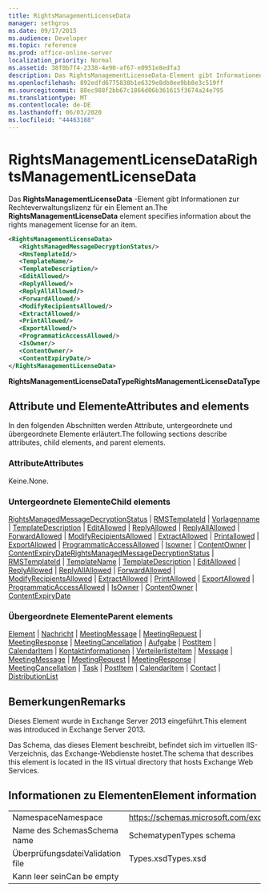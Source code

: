 ```yaml
---
title: RightsManagementLicenseData
manager: sethgros
ms.date: 09/17/2015
ms.audience: Developer
ms.topic: reference
ms.prod: office-online-server
localization_priority: Normal
ms.assetid: 38f0b7f4-2338-4e90-af67-e0951e8edfa3
description: Das RightsManagementLicenseData-Element gibt Informationen zur Rechteverwaltungslizenz für ein Element an.
ms.openlocfilehash: 892edfd6775838b1e6329e8db0ee9bb8e3c519ff
ms.sourcegitcommit: 88ec988f2bb67c1866d06b361615f3674a24e795
ms.translationtype: MT
ms.contentlocale: de-DE
ms.lasthandoff: 06/03/2020
ms.locfileid: "44463188"
---
```

# <a name="rightsmanagementlicensedata"></a><span data-ttu-id="06042-103">RightsManagementLicenseData</span><span class="sxs-lookup"><span data-stu-id="06042-103">RightsManagementLicenseData</span></span>

<span data-ttu-id="06042-104">Das **RightsManagementLicenseData** -Element gibt Informationen zur Rechteverwaltungslizenz für ein Element an.</span><span class="sxs-lookup"><span data-stu-id="06042-104">The **RightsManagementLicenseData** element specifies information about the rights management license for an item.</span></span> 
  
```XML
<RightsManagementLicenseData>
   <RightsManagedMessageDecryptionStatus/>
   <RmsTemplateId/>
   <TemplateName/>
   <TemplateDescription/>
   <EditAllowed/>
   <ReplyAllowed/>
   <ReplyAllAllowed/>
   <ForwardAllowed/>
   <ModifyRecipientsAllowed/>
   <ExtractAllowed/>
   <PrintAllowed/>
   <ExportAllowed/>
   <ProgrammaticAccessAllowed/>
   <IsOwner/>
   <ContentOwner/>
   <ContentExpiryDate/>
</RightsManagementLicenseData>
```

 <span data-ttu-id="06042-105">**RightsManagementLicenseDataType**</span><span class="sxs-lookup"><span data-stu-id="06042-105">**RightsManagementLicenseDataType**</span></span>
## <a name="attributes-and-elements"></a><span data-ttu-id="06042-106">Attribute und Elemente</span><span class="sxs-lookup"><span data-stu-id="06042-106">Attributes and elements</span></span>

<span data-ttu-id="06042-107">In den folgenden Abschnitten werden Attribute, untergeordnete und übergeordnete Elemente erläutert.</span><span class="sxs-lookup"><span data-stu-id="06042-107">The following sections describe attributes, child elements, and parent elements.</span></span>
  
### <a name="attributes"></a><span data-ttu-id="06042-108">Attribute</span><span class="sxs-lookup"><span data-stu-id="06042-108">Attributes</span></span>

<span data-ttu-id="06042-109">Keine.</span><span class="sxs-lookup"><span data-stu-id="06042-109">None.</span></span>
  
### <a name="child-elements"></a><span data-ttu-id="06042-110">Untergeordnete Elemente</span><span class="sxs-lookup"><span data-stu-id="06042-110">Child elements</span></span>

<span data-ttu-id="06042-111">[RightsManagedMessageDecryptionStatus](rightsmanagedmessagedecryptionstatus.md)  |  [RMSTemplateId](rmstemplateid.md)  |  [Vorlagenname](templatename.md)  |  [TemplateDescription](templatedescription.md)  |  [EditAllowed](editallowed.md)  |  [ReplyAllowed](replyallowed.md)  |  [ReplyAllAllowed](replyallallowed.md)  |  [ForwardAllowed](forwardallowed.md)  |  [ModifyRecipientsAllowed](modifyrecipientsallowed.md)  |  [ExtractAllowed](extractallowed.md)  |  [Printallowed](printallowed.md)  |  [ExportAllowed](exportallowed.md)  |  [ProgrammaticAccessAllowed](programmaticaccessallowed.md)  |  [Isowner](isowner.md)  |  [ContentOwner](contentowner.md)  |  [ContentExpiryDate](contentexpirydate.md)</span><span class="sxs-lookup"><span data-stu-id="06042-111">[RightsManagedMessageDecryptionStatus](rightsmanagedmessagedecryptionstatus.md) | [RMSTemplateId](rmstemplateid.md) | [TemplateName](templatename.md) | [TemplateDescription](templatedescription.md) | [EditAllowed](editallowed.md) | [ReplyAllowed](replyallowed.md) | [ReplyAllAllowed](replyallallowed.md) | [ForwardAllowed](forwardallowed.md) | [ModifyRecipientsAllowed](modifyrecipientsallowed.md) | [ExtractAllowed](extractallowed.md) | [PrintAllowed](printallowed.md) | [ExportAllowed](exportallowed.md) | [ProgrammaticAccessAllowed](programmaticaccessallowed.md) | [IsOwner](isowner.md) | [ContentOwner](contentowner.md) | [ContentExpiryDate](contentexpirydate.md)</span></span>
  
### <a name="parent-elements"></a><span data-ttu-id="06042-112">Übergeordnete Elemente</span><span class="sxs-lookup"><span data-stu-id="06042-112">Parent elements</span></span>

<span data-ttu-id="06042-113">[Element](item.md)  |  [Nachricht](message-ex15websvcsotherref.md)  |  [MeetingMessage](meetingmessage.md)  |  [MeetingRequest](meetingrequest.md)  |  [MeetingResponse](meetingresponse.md)  |  [MeetingCancellation](meetingcancellation.md)  |  [Aufgabe](task.md)  |  [PostItem](postitem.md)  |  [CalendarItem](calendaritem.md)  |  [Kontaktinformationen](contact.md)  |  [Verteilerliste](distributionlist.md)</span><span class="sxs-lookup"><span data-stu-id="06042-113">[Item](item.md) | [Message](message-ex15websvcsotherref.md) | [MeetingMessage](meetingmessage.md) | [MeetingRequest](meetingrequest.md) | [MeetingResponse](meetingresponse.md) | [MeetingCancellation](meetingcancellation.md) | [Task](task.md) | [PostItem](postitem.md) | [CalendarItem](calendaritem.md) | [Contact](contact.md) | [DistributionList](distributionlist.md)</span></span>
  
## <a name="remarks"></a><span data-ttu-id="06042-114">Bemerkungen</span><span class="sxs-lookup"><span data-stu-id="06042-114">Remarks</span></span>

<span data-ttu-id="06042-115">Dieses Element wurde in Exchange Server 2013 eingeführt.</span><span class="sxs-lookup"><span data-stu-id="06042-115">This element was introduced in Exchange Server 2013.</span></span>
  
<span data-ttu-id="06042-116">Das Schema, das dieses Element beschreibt, befindet sich im virtuellen IIS-Verzeichnis, das Exchange-Webdienste hostet.</span><span class="sxs-lookup"><span data-stu-id="06042-116">The schema that describes this element is located in the IIS virtual directory that hosts Exchange Web Services.</span></span>
  
## <a name="element-information"></a><span data-ttu-id="06042-117">Informationen zu Elementen</span><span class="sxs-lookup"><span data-stu-id="06042-117">Element information</span></span>

|||
|:-----|:-----|
|<span data-ttu-id="06042-118">Namespace</span><span class="sxs-lookup"><span data-stu-id="06042-118">Namespace</span></span>  <br/> |https://schemas.microsoft.com/exchange/services/2006/types  <br/> |
|<span data-ttu-id="06042-119">Name des Schemas</span><span class="sxs-lookup"><span data-stu-id="06042-119">Schema name</span></span>  <br/> |<span data-ttu-id="06042-120">Schematypen</span><span class="sxs-lookup"><span data-stu-id="06042-120">Types schema</span></span>  <br/> |
|<span data-ttu-id="06042-121">Überprüfungsdatei</span><span class="sxs-lookup"><span data-stu-id="06042-121">Validation file</span></span>  <br/> |<span data-ttu-id="06042-122">Types.xsd</span><span class="sxs-lookup"><span data-stu-id="06042-122">Types.xsd</span></span>  <br/> |
|<span data-ttu-id="06042-123">Kann leer sein</span><span class="sxs-lookup"><span data-stu-id="06042-123">Can be empty</span></span>  <br/> ||
   

